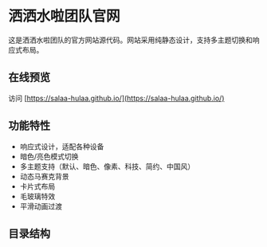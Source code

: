 # 洒洒水啦团队官网

这是洒洒水啦团队的官方网站源代码。网站采用纯静态设计，支持多主题切换和响应式布局。

## 在线预览

访问 [https://salaa-hulaa.github.io/](https://salaa-hulaa.github.io/)

## 功能特性

- 响应式设计，适配各种设备
- 暗色/亮色模式切换
- 多主题支持（默认、暗色、像素、科技、简约、中国风）
- 动态马赛克背景
- 卡片式布局
- 毛玻璃特效
- 平滑动画过渡

## 目录结构

</file>